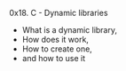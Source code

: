 0x18. C - Dynamic libraries

- What is a dynamic library,
- How does it work,
- How to create one,
- and how to use it